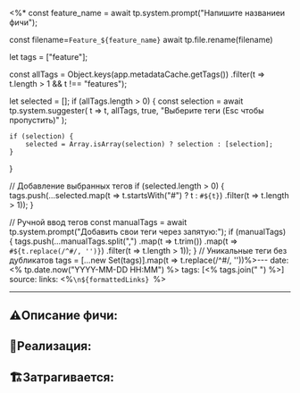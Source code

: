 <%*
const feature_name = await tp.system.prompt("Напишите названиеи фичи");

const filename=`Feature_${feature_name}`
await tp.file.rename(filename)


let tags = ["feature"];

const allTags = Object.keys(app.metadataCache.getTags())
                    .filter(t => t.length > 1 && t !== "features");

let selected = [];
if (allTags.length > 0) {
    const selection = await tp.system.suggester(
        t => t, 
        allTags, 
        true, 
        "Выберите теги (Esc чтобы пропустить)"
    );
    
    if (selection) {
        selected = Array.isArray(selection) ? selection : [selection];
    }
}

// Добавление выбранных тегов
if (selected.length > 0) {
    tags.push(...selected.map(t => t.startsWith("#") ? t : `#${t}`)
                      .filter(t => t.length > 1));
}




// Ручной ввод тегов
const manualTags = await tp.system.prompt("Добавить свои теги через запятую:");
if (manualTags) {
    tags.push(...manualTags.split(",")
        .map(t => t.trim())
        .map(t => `#${t.replace(/^#/, '')}`) 
        .filter(t => t.length > 1));
}
// Уникальные теги без дубликатов
tags = [...new Set(tags)].map(t => t.replace(/^#/, ''))%>---
date: <% tp.date.now("YYYY-MM-DD HH:MM") %>
tags: [<% tags.join(" ") %>]
source: 
links: <%`\n${formattedLinks} `%>

---


## ⚠️Описание фичи:



## 📝Реализация:


## 🏗Затрагивается:

